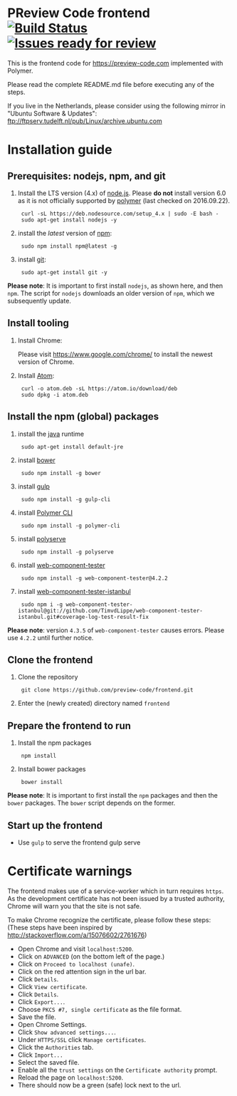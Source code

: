 PReview Code frontend [![Build Status](https://travis-ci.org/preview-code/frontend.svg?branch=master)](https://travis-ci.org/preview-code/frontend) [![Issues ready for review](https://badge.waffle.io/preview-code/frontend.png?label=ready%20for%20review&title=Ready%20for%20review)](http://waffle.io/preview-code/frontend)
=========
This is the frontend code for https://preview-code.com implemented with Polymer.

Please read the complete README.md file before executing any of the steps.

If you live in the Netherlands, please consider using the following mirror in "Ubuntu Software & Updates":
<ftp://ftpserv.tudelft.nl/pub/Linux/archive.ubuntu.com>

# Installation guide
## Prerequisites: nodejs, npm, and git
1. Install the LTS version (4.x) of [node.js](https://nodejs.org/en/). Please __do not__ install version 6.0 as it is not officially supported by [polymer](https://www.polymer-project.org/1.0/start/first-element/intro) (last checked on 2016.09.22).
 
		curl -sL https://deb.nodesource.com/setup_4.x | sudo -E bash -
		sudo apt-get install nodejs -y
2. install the _latest_ version of [npm](https://www.npmjs.com/):

		sudo npm install npm@latest -g
3. install [git](https://git-scm.com/):

		sudo apt-get install git -y
__Please note__: It is important to first install `nodejs`, as shown here, and then `npm`. The script for `nodejs` downloads an older version of `npm`, which we subsequently update.

## Install tooling
1. Install Chrome:

  	Please visit https://www.google.com/chrome/ to install the newest version of Chrome.

2. Install [Atom](https://atom.io/):

		curl -o atom.deb -sL https://atom.io/download/deb
		sudo dpkg -i atom.deb

## Install the npm (global) packages
1. install the [java](http://packages.ubuntu.com/en/trusty/default-jre) runtime

		sudo apt-get install default-jre
1. install [bower](https://bower.io/)

		sudo npm install -g bower
2. install [gulp](http://gulpjs.com/)
		
        sudo npm install -g gulp-cli
3. install [Polymer CLI](https://www.polymer-project.org/1.0/)
		
        sudo npm install -g polymer-cli
4. install [polyserve](https://github.com/PolymerLabs/polyserve)
		
        sudo npm install -g polyserve
5. install [web-component-tester](https://github.com/Polymer/web-component-tester)
		
        sudo npm install -g web-component-tester@4.2.2
5. install [web-component-tester-istanbul](https://github.com/thedeeno/web-component-tester-istanbul)
		
        sudo npm i -g web-component-tester-istanbul@git://github.com/TimvdLippe/web-component-tester-istanbul.git#coverage-log-test-result-fix
__Please note__: version `4.3.5` of `web-component-tester` causes errors. Please use `4.2.2` until further notice.

## Clone the frontend
1. Clone the repository
		
        git clone https://github.com/preview-code/frontend.git
2. Enter the (newly created) directory named `frontend`

## Prepare the frontend to run
1. Install the npm packages
		
        npm install
2. Install bower packages
		
        bower install
__Please note__: It is important to first install the `npm` packages and then
the `bower` packages. The `bower` script depends on the former.

## Start up the frontend
* Use `gulp` to serve the frontend
		gulp serve

# Certificate warnings
The frontend makes use of a service-worker which in turn requires `https`. As
the development certificate has not been issued by a trusted authority, Chrome
will warn you that the site is not safe.

To make Chrome recognize the certificate, please follow these steps:
(These steps have been inspired by http://stackoverflow.com/a/15076602/2761676)

* Open Chrome and visit `localhost:5200`.
* Click on `ADVANCED` (on the bottom left of the page.)
* Click on `Proceed to localhost (unafe)`.
* Click on the red attention sign in the url bar.
* Click `Details`.
* Click `View certificate`.
* Click `Details`.
* Click `Export...`.
* Choose `PKCS #7, single certificate` as the file format.
* Save the file.
* Open Chrome Settings.
* Click `Show advanced settings...`.
* Under `HTTPS/SSL` click `Manage certificates`.
* Click the `Authorities` tab.
* Click `Import...`
* Select the saved file.
* Enable all the `trust settings` on the `Certificate authority` prompt.
* Reload the page on `localhost:5200`.
* There should now be a green (safe) lock next to the url.
